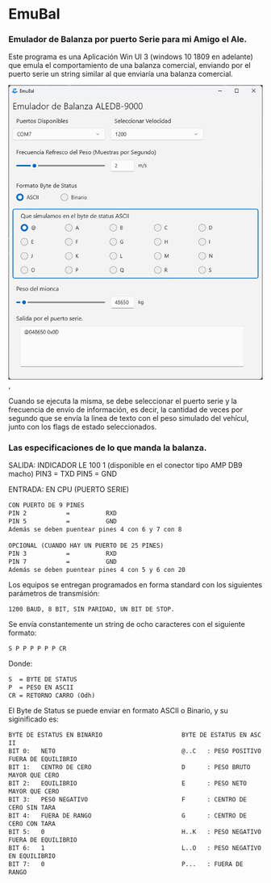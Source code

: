 # EmuBal
### Emulador de Balanza por puerto Serie para mi Amigo el Ale.

Este programa es una Aplicación Win UI 3 (windows 10 1809 en adelante) que emula el comportamiento de una balanza comercial, enviando por el puerto serie un string similar al que enviaría una balanza comercial.

[<img src="EmuBal.png">](https://geltec.com.com/EmuBal),

Cuando se ejecuta la misma, se debe seleccionar el puerto serie y la frecuencia de envío de información, es decir, la cantidad de veces por segundo que se envía la linea de texto con el  peso simulado del vehícul, junto con los flags de estado seleccionados.

### Las especificaciones de lo que manda la balanza.

SALIDA:  INDICADOR LE 100 1  (disponible en el conector tipo AMP DB9 macho)
PIN3         =      TXD
PIN5         =      GND
 
ENTRADA: EN CPU  (PUERTO SERIE)

    CON PUERTO DE 9 PINES
    PIN 2           =          RXD
    PIN 5           =          GND
    Además se deben puentear pines 4 con 6 y 7 con 8

    OPCIONAL (CUANDO HAY UN PUERTO DE 25 PINES)
    PIN 3           =          RXD
    PIN 7           =          GND
    Además se deben puentear pines 4 con 5 y 6 con 20

Los equipos se entregan programados en forma standard con los siguientes parámetros de transmisión: 
 
    1200 BAUD, 8 BIT, SIN PARIDAD, UN BIT DE STOP.
 
Se envía constantemente un string de ocho caracteres con el siguiente formato:           
 
    S P P P P P P CR
 
Donde: 

    S  = BYTE DE STATUS
    P  = PESO EN ASCII
    CR = RETORNO CARRO (Odh)

El Byte de Status se puede enviar en formato ASCII o Binario, y su siginificado es:
 
    BYTE DE ESTATUS EN BINARIO                      BYTE DE ESTATUS EN ASC II
    BIT 0:   NETO                                   @..C   : PESO POSITIVO FUERA DE EQUILIBRIO
    BIT 1:   CENTRO DE CERO                         D      : PESO BRUTO MAYOR QUE CERO
    BIT 2:   EQUILIBRIO                             E      : PESO NETO MAYOR QUE CERO
    BIT 3:   PESO NEGATIVO                          F      : CENTRO DE CERO SIN TARA
    BIT 4:   FUERA DE RANGO                         G      : CENTRO DE CERO CON TARA
    BIT 5:   0                                      H..K   : PESO NEGATIVO FUERA DE EQUILIBRIO
    BIT 6:   1                                      L..O   : PESO NEGATIVO EN EQUILIBRIO
    BIT 7:   0                                      P...   : FUERA DE RANGO

